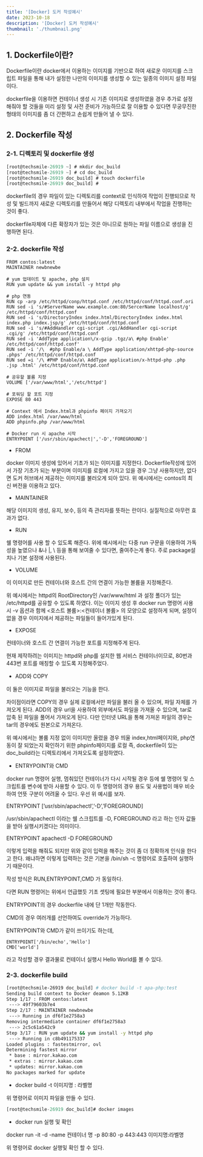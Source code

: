 ```yaml
---
title: '[Docker] 도커 작성예시'
date: 2023-10-18
description: '[Docker] 도커 작성예시'
thumbnail: './thumbnail.png'
---
```


## 1. Dockerfile이란?

Dockerfile이란 docker에서 이용하는 이미지를 기반으로 하여 새로운 이미지를 스크립트 파일을 통해 내가 설정한 나만의 이미지를 생성할 수 있는 일종의 이미지 설정 파일이다.

dockerfile을 이용하면 컨테이너 생성 시 기존 이미지로 생성하였을 경우 추가로 설정해줘야 할 것들을 미리 설정 및 사전 준비가 가능하므로 잘 이용할 수 있다면 무궁무진한 형태의 이미지를 좀 더 간편하고 손쉽게 만들어 낼 수 있다.

## 2. Dockerfile 작성

### 2-1. 디렉토리 및 dockerfile 생성

```jsx
[root@techsmile-26919 ~] # mkdir doc_build
[root@techsmile-26919 ~] # cd doc_build
[root@techsmile-26919 doc_build] # touch dockerfile
[root@techsmile-26919 doc_build] #
```

dockerfile의 경우 파일이 있는 디렉토리를 context로 인식하여 작업이 진행되므로 작성 및 빌드까지 새로운 디렉토리를 만들어서 해당 디렉토리 내부에서 작업을 진행하는 것이 좋다.

dockerfile자체에 다른 확장자가 있는 것은 아니므로 원하는 파일 이름으로 생성을 진행하면 된다.

### 2-2. dockerfile 작성

```docker
FROM contos:latest
MAINTAINER newbnewbe

# yum 업데이트 및 apache, php 설치
RUN yum update && yum install -y httpd php

# php 연동
RUN cp -arp /etc/httpd/conp/httpd.conf /etc/httpd/conf/httpd.conf.ori
RUN sed -i 's/#ServerName www.example.com:80/SercerName localhost/g' /etc/httpd/conf/httpd.conf
RUN sed -i 's/DirectoryIndex index.html/DirectoryIndex index.html index.php index.jsp/g' /etc/httpd/conf/httpd.conf
RUN sed -i 's/#AddHandler cgi-script .cgi/AddHandler cgi-script .cgi/g' /etc/httpd/conf/httpd.conf
RUN sed -i 'AddType application\/x-gzip .tgz/a\ #php Enable' /etc/httpd/conf/httpd.conf'
RUN sed -i '/\  #php Enable/a \ AddType application/xhttpd-php-source .phps' /etc/httpd/conf/httpd.conf
RUN sed =i '/\ #PHP Enable/a\ AddType application/x-httpd-php .php .jsp .html' /etc/httpd/conf/httpd.conf

# 공유할 볼륨 지정
VOLUME ['/var/www/html','/etc/httpd']

# 포워딩 할 포트 지정
EXPOSE 80 443

# Context 에서 Index.html과 phpinfo 페이지 가져오기
ADD index.html /var/www/html
ADD phpinfo.php /var/www/html

# Docker run 시 apache 시작
ENTRYPOINT ['/usr/sbin/apachect|','-D','FOREGROUND']
```

- FROM

docker 이미지 생성에 있어서 기초가 되는 이미지를 지정한다. Dockerfile작성에 있어서 가장 기초가 되는 부분이며 이미지를 로컬에 가지고 있을 경우 그냥 사용하지만, 없다면 도커 허브에서 제공하는 이미지를 불러오게 되아 있다. 위 예시에서는 contos의 최신 버전을 이용하고 있다.

- MAINTAINER

해당 이미지의 생성, 유지, 보수, 등의 즉 관리자를 뜻하는 란이다. 실질적으로 아무런 효과가 없다.

- RUN

쉘 명령어를 사용 할 수 있도록 해준다. 위에 예시에서는 다중 run 구문을 이용하여 가독성을 높였으나 &나 |, \ 등을 통해 보여줄 수 있다면, 줄여주는게 좋다. 주로 package설치나 기본 설정에 사용된다.

- VOLUME

이 이미지로 만든 컨테이너와 호스트 간의 연결이 가능한 볼륨을 지정해준다.

위 예시에서는 httpd의 RootDirectory인 /var/www/html 과 설정 폴더가 있는 /etc/httpd를 공유할 수 있도록 하였다. 이는 이미지 생성 후 docker run 명령어 사용 시 -v 옵션과 함께 <호스트 볼륨>:<컨테이너 볼륨> 의 모양으로 설정하게 되며, 설정이 없을 경우 이미지에서 제공하는 파일들이 들어가있게 된다.

- EXPOSE

컨테이너와 호스트 간 연결이 가능한 포트를 지정해주게 된다.

현재 제작하려는 이미지는 httpd와 php를 설치한 웹 서비스 컨테이너이므로, 80번과 443번 포트를 매칭할 수 있도록 지정해주었다.

- ADD와 COPY

이 둘은 이미지로 파일을 불러오는 기능을 한다.

차이점이라면 COPY의 경우 실제 로컬에서만 파일을 불러 올 수 있으며, 파일 자체를 가져오게 된다. ADD의 경우 url을 사용하여 외부에서도 파일을 가져올 수 있으며, tar로 압축 된 파일을 풀어서 가져오게 된다. 다만 인터넷 URL을 통해 가져온 파일의 경우는 tar의 경우에도 원본으로 가져온다.

위 예시에서는 볼륨 지정 없이 이미지만 올렸을 경우 띄울 index,html페이지와, php연동이 잘 되었는지 확인하기 위한 phpinfo페이지를 로컬 즉, dockerfile이 있는 doc_build라는 디렉토리에서 가져오도록 설정하였다.

- ENTRYPOINT와 CMD

docker run 명령어 실행, 멈춰있던 컨테이너가 다시 시작될 경우 등에 쉘 명령어 및 스크립트를 변수에 받아 사용할 수 있다. 이 두 명령어의 경우 용도 및 사용법이 매우 비슷하여 언뜻 구분이 어려울 수 있다. 우선 위 예시를 보자.

ENTRYPOINT [’usr/sbin/apachectl’,’-D’,’FOREGROUND]

/usr/sbin/apachectl 이라는 쉘 스크립트를 -D, FOREGROUND 라고 하는 인자 값들을 받아 실행시키겠다는 의미이다.

ENTRYPOINT apachectl -D FOREGROUND

이렇게 입력을 해줘도 되지만 위와 같이 입력을 해주는 것이 좀 더 정확하게 인식을 한다고 한다. 왜냐하면 이렇게 입력하는 것은 기본을 /bin/sh -c 명령어로 호출하여 실행하기 때문이다.

작성 방식은 RUN,ENTRYPOINT,CMD 가 동일하다.

다면 RUN 명령어는 위에서 언급했듯 기초 셋팅에 필요한 부분에서 이용하는 것이 좋다.

ENTRYPOINT의 경우 dockerfile 내에 단 1개만 작동한다.

CMD의 경우 여러개를 선언하여도 override가 가능하다.

ENTRYPOINT와 CMD가 같이 쓰이기도 하는데,

```docker
ENTRYPOINT['/bin/echo','Hello']
CMD['world']
```

라고 작성할 경우 결과물로 컨테이너 실행시 Hello World를 볼 수 있다.

### 2-3. dockerfile build

```bash
[root@techsmile-26919 doc_build] # docker build -t apa-php:test
Sending build context to Docker deamon 5.12KB
Step 1/17 : FROM centos:latest
 ---> 49f79603b7e4
Step 2/17 : MAINTAINER newbnewbe
 ---> Running in df6f1e2758a3
Removing intermediate container df6f1e2758a3
 ---> 2c5c61a542c9
Step 3/17 : RUN yum update && yum install -y httpd php
 ---> Running in c8b491175337
Loaded plugins : fastestmirror, ovl
Determining fastest mirror
 * base : mirror.kakao.com
 * extras : mirror.kakao.com
 * updates: mirror.kakao.com
No packages marked for update
```

- docker build -t 이미지명 : 라벨명

위 명령어로 이미지 파일을 만들 수 있다.

```jsx
[root@techsmile-26919 doc_build]# docker images
```

- docker run 실행 및 확인

docker run -it -d -name 컨테이너 명 -p 80:80 -p 443:443 이미지명:라벨명

위 명령어로 docker 실행및 확인 할 수 있다.
